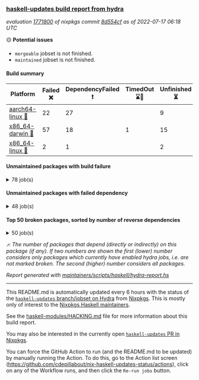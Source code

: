 ### [haskell-updates build report from hydra](https://hydra.nixos.org/jobset/nixpkgs/haskell-updates)
*evaluation [1771800](https://hydra.nixos.org/eval/1771800) of nixpkgs commit [8d554cf](https://github.com/NixOS/nixpkgs/commits/8d554cfdfaff3be93f2ae088234b2c58799e5680) as of 2022-07-17 06:18 UTC*

:yellow_circle: **Potential issues**
  * `mergeable` jobset is not finished.
  * `maintained` jobset is not finished.

#### Build summary

 | Platform | Failed :x: | DependencyFailed :heavy_exclamation_mark: | TimedOut :hourglass::no_entry_sign: | Unfinished :hourglass_flowing_sand: | Success :heavy_check_mark: | 
 | --- | --- | --- | --- | --- | --- | 
 | [aarch64-linux :iphone:](https://hydra.nixos.org/eval/1771800?filter=.aarch64-linux) | 22 | 27 |  | 9 | 6293 | 
 | [x86_64-darwin :apple:](https://hydra.nixos.org/eval/1771800?filter=.x86_64-darwin) | 57 | 18 | 1 | 15 | 6203 | 
 | [x86_64-linux :penguin:](https://hydra.nixos.org/eval/1771800?filter=.x86_64-linux) | 2 | 1 |  | 2 | 6379 | 
#### Unmaintained packages with build failure
<details><summary>78 job(s) </summary>

- [ ] [[:iphone::heavy_check_mark:]](https://hydra.nixos.org/build/183435154) [[:apple::x:]](https://hydra.nixos.org/build/183428923) [[:penguin::heavy_check_mark:]](https://hydra.nixos.org/build/183442856) [haskellPackages.di-core](https://hydra.nixos.org/eval/1771800?filter=haskellPackages.di-core)  :arrow_heading_up: 8 | 11
- [ ] [[:iphone::x:]](https://hydra.nixos.org/build/183638551) [[:apple::heavy_check_mark:]](https://hydra.nixos.org/build/183637989) [[:penguin::heavy_check_mark:]](https://hydra.nixos.org/build/183637783) [haskellPackages.Spock-core](https://hydra.nixos.org/eval/1771800?filter=haskellPackages.Spock-core)  :arrow_heading_up: 6 | 11
- [ ] [[:iphone::x:]](https://hydra.nixos.org/build/183430939) [[:apple::heavy_check_mark:]](https://hydra.nixos.org/build/183440533) [[:penguin::heavy_check_mark:]](https://hydra.nixos.org/build/183427334) [haskellPackages.OrderedBits](https://hydra.nixos.org/eval/1771800?filter=haskellPackages.OrderedBits)  :arrow_heading_up: 5 | 36
- [ ] [[:iphone::heavy_check_mark:]](https://hydra.nixos.org/build/183432146) [[:apple::x:]](https://hydra.nixos.org/build/183433718) [[:penguin::heavy_check_mark:]](https://hydra.nixos.org/build/183434182) [haskellPackages.zip](https://hydra.nixos.org/eval/1771800?filter=haskellPackages.zip)  :arrow_heading_up: 5 | 11
- [ ] [[:iphone::x:]](https://hydra.nixos.org/build/183426390) [[:apple::heavy_check_mark:]](https://hydra.nixos.org/build/183432899) [[:penguin::heavy_check_mark:]](https://hydra.nixos.org/build/183428674) [haskellPackages.hw-json-simd](https://hydra.nixos.org/eval/1771800?filter=haskellPackages.hw-json-simd)  :arrow_heading_up: 2 | 8
- [ ] [[:iphone::x:]](https://hydra.nixos.org/build/183436994) [[:apple::heavy_check_mark:]](https://hydra.nixos.org/build/183431914) [[:penguin::heavy_check_mark:]](https://hydra.nixos.org/build/183434202) [haskellPackages.hw-simd](https://hydra.nixos.org/eval/1771800?filter=haskellPackages.hw-simd)  :arrow_heading_up: 2 | 8
- [ ] [[:iphone::x:]](https://hydra.nixos.org/build/183638845) [[:apple::heavy_check_mark:]](https://hydra.nixos.org/build/183638232) [[:penguin::heavy_check_mark:]](https://hydra.nixos.org/build/183637874) [haskellPackages.quic](https://hydra.nixos.org/eval/1771800?filter=haskellPackages.quic)  :arrow_heading_up: 2 | 2
- [ ] [[:iphone::x:]](https://hydra.nixos.org/build/183431171) [[:apple::heavy_check_mark:]](https://hydra.nixos.org/build/183444152) [[:penguin::heavy_check_mark:]](https://hydra.nixos.org/build/183430011) [haskellPackages.freetype2](https://hydra.nixos.org/eval/1771800?filter=haskellPackages.freetype2)  :arrow_heading_up: 1 | 8
- [ ] [[:iphone::x:]](https://hydra.nixos.org/build/183432609) [[:apple::heavy_check_mark:]](https://hydra.nixos.org/build/183442315) [[:penguin::heavy_check_mark:]](https://hydra.nixos.org/build/183443940) [haskellPackages.long-double](https://hydra.nixos.org/eval/1771800?filter=haskellPackages.long-double)  :arrow_heading_up: 1 | 2
- [ ] [[:iphone::x:]](https://hydra.nixos.org/build/183430401) [[:apple::x:]](https://hydra.nixos.org/build/183428565) [[:penguin::heavy_check_mark:]](https://hydra.nixos.org/build/183436560) [haskellPackages.easytensor](https://hydra.nixos.org/eval/1771800?filter=haskellPackages.easytensor)  :arrow_heading_up: 1 | 1
- [ ] [[:iphone::heavy_exclamation_mark:]](https://hydra.nixos.org/build/183637699) [[:apple::x:]](https://hydra.nixos.org/build/183637151) [[:penguin::heavy_check_mark:]](https://hydra.nixos.org/build/183639181) [haskellPackages.http3](https://hydra.nixos.org/eval/1771800?filter=haskellPackages.http3)  :arrow_heading_up: 1 | 1
- [ ] [[:iphone::x:]](https://hydra.nixos.org/build/183443739) [[:apple::heavy_check_mark:]](https://hydra.nixos.org/build/183427656) [[:penguin::heavy_check_mark:]](https://hydra.nixos.org/build/183428320) [haskellPackages.nlopt-haskell](https://hydra.nixos.org/eval/1771800?filter=haskellPackages.nlopt-haskell)  :arrow_heading_up: 1 | 1
- [ ] [[:iphone::x:]](https://hydra.nixos.org/build/183437652) [[:apple::heavy_check_mark:]](https://hydra.nixos.org/build/183432394) [[:penguin::heavy_check_mark:]](https://hydra.nixos.org/build/183434305) [haskellPackages.swisstable](https://hydra.nixos.org/eval/1771800?filter=haskellPackages.swisstable)  :arrow_heading_up: 1 | 1
- [ ] [[:iphone::x:]](https://hydra.nixos.org/build/183427156) [[:apple::heavy_check_mark:]](https://hydra.nixos.org/build/183435949) [[:penguin::heavy_check_mark:]](https://hydra.nixos.org/build/183434135) [haskellPackages.unicode-properties](https://hydra.nixos.org/eval/1771800?filter=haskellPackages.unicode-properties)  :arrow_heading_up: 1 | 1
- [ ] [[:iphone::x:]](https://hydra.nixos.org/build/183637124) [[:apple::heavy_check_mark:]](https://hydra.nixos.org/build/183637168) [[:penguin::heavy_check_mark:]](https://hydra.nixos.org/build/183638949) [haskellPackages.flatparse](https://hydra.nixos.org/eval/1771800?filter=haskellPackages.flatparse)  :arrow_heading_up: 0 | 6
- [ ] [[:iphone::heavy_check_mark:]](https://hydra.nixos.org/build/183427069) [[:apple::x:]](https://hydra.nixos.org/build/183437556) [[:penguin::heavy_check_mark:]](https://hydra.nixos.org/build/183437284) [haskellPackages.PyF](https://hydra.nixos.org/eval/1771800?filter=haskellPackages.PyF)  :arrow_heading_up: 0 | 4
- [ ] [[:iphone::heavy_check_mark:]](https://hydra.nixos.org/build/183435648) [[:apple::x:]](https://hydra.nixos.org/build/183443724) [[:penguin::heavy_check_mark:]](https://hydra.nixos.org/build/183438492) [haskellPackages.hmidi](https://hydra.nixos.org/eval/1771800?filter=haskellPackages.hmidi)  :arrow_heading_up: 0 | 4
- [ ] [[:iphone::heavy_check_mark:]](https://hydra.nixos.org/build/183429542) [[:apple::x:]](https://hydra.nixos.org/build/183444237) [[:penguin::heavy_check_mark:]](https://hydra.nixos.org/build/183440853) [haskellPackages.caster](https://hydra.nixos.org/eval/1771800?filter=haskellPackages.caster)  :arrow_heading_up: 0 | 2
- [ ] [[:iphone::heavy_check_mark:]](https://hydra.nixos.org/build/183431996) [[:apple::x:]](https://hydra.nixos.org/build/183443434) [[:penguin::heavy_check_mark:]](https://hydra.nixos.org/build/183441922) [haskellPackages.posix-socket](https://hydra.nixos.org/eval/1771800?filter=haskellPackages.posix-socket)  :arrow_heading_up: 0 | 2
- [ ] [[:iphone::heavy_check_mark:]](https://hydra.nixos.org/build/183637513) [[:apple::x:]](https://hydra.nixos.org/build/183639172) [[:penguin::heavy_check_mark:]](https://hydra.nixos.org/build/183637201) [haskellPackages.gi-gdkx11](https://hydra.nixos.org/eval/1771800?filter=haskellPackages.gi-gdkx11)  :arrow_heading_up: 0 | 1
- [ ] [[:iphone::heavy_check_mark:]](https://hydra.nixos.org/build/183443071) [[:apple::x:]](https://hydra.nixos.org/build/183441294) [[:penguin::heavy_check_mark:]](https://hydra.nixos.org/build/183431422) [haskellPackages.hamid](https://hydra.nixos.org/eval/1771800?filter=haskellPackages.hamid)  :arrow_heading_up: 0 | 1
- [ ] [[:iphone::heavy_check_mark:]](https://hydra.nixos.org/build/183426887) [[:apple::x:]](https://hydra.nixos.org/build/183433459) [[:penguin::heavy_check_mark:]](https://hydra.nixos.org/build/183434517) [haskellPackages.hmatrix-morpheus](https://hydra.nixos.org/eval/1771800?filter=haskellPackages.hmatrix-morpheus)  :arrow_heading_up: 0 | 1
- [ ] [[:iphone::heavy_check_mark:]](https://hydra.nixos.org/build/183444263) [[:apple::x:]](https://hydra.nixos.org/build/183437404) [[:penguin::heavy_check_mark:]](https://hydra.nixos.org/build/183432547) [haskellPackages.huckleberry](https://hydra.nixos.org/eval/1771800?filter=haskellPackages.huckleberry)  :arrow_heading_up: 0 | 1
- [ ] [[:iphone::heavy_check_mark:]](https://hydra.nixos.org/build/183431027) [[:apple::x:]](https://hydra.nixos.org/build/183440833) [[:penguin::heavy_check_mark:]](https://hydra.nixos.org/build/183425458) [haskellPackages.openal-ffi](https://hydra.nixos.org/eval/1771800?filter=haskellPackages.openal-ffi)  :arrow_heading_up: 0 | 1
- [ ] [[:iphone::x:]](https://hydra.nixos.org/build/183431733) [[:apple::heavy_check_mark:]](https://hydra.nixos.org/build/183439656) [[:penguin::heavy_check_mark:]](https://hydra.nixos.org/build/183430268) [haskellPackages.picosat](https://hydra.nixos.org/eval/1771800?filter=haskellPackages.picosat)  :arrow_heading_up: 0 | 1
- [ ] [[:iphone::heavy_check_mark:]](https://hydra.nixos.org/build/183430968) [[:apple::x:]](https://hydra.nixos.org/build/183435729) [[:penguin::heavy_check_mark:]](https://hydra.nixos.org/build/183443344) [haskellPackages.select](https://hydra.nixos.org/eval/1771800?filter=haskellPackages.select)  :arrow_heading_up: 0 | 1
- [ ] [[:iphone::heavy_check_mark:]](https://hydra.nixos.org/build/183439862) [[:apple::x:]](https://hydra.nixos.org/build/183442709) [[:penguin::heavy_check_mark:]](https://hydra.nixos.org/build/183426667) [haskellPackages.sysinfo](https://hydra.nixos.org/eval/1771800?filter=haskellPackages.sysinfo)  :arrow_heading_up: 0 | 1
- [ ] [[:iphone::heavy_check_mark:]](https://hydra.nixos.org/build/183433704) [[:apple::x:]](https://hydra.nixos.org/build/183441448) [[:penguin::heavy_check_mark:]](https://hydra.nixos.org/build/183429475) [haskellPackages.FractalArt](https://hydra.nixos.org/eval/1771800?filter=haskellPackages.FractalArt) 
- [ ] [[:iphone::x:]](https://hydra.nixos.org/build/183435875) [[:apple::heavy_check_mark:]](https://hydra.nixos.org/build/183428302) [[:penguin::heavy_check_mark:]](https://hydra.nixos.org/build/183435336) [haskellPackages.HsASA](https://hydra.nixos.org/eval/1771800?filter=haskellPackages.HsASA) 
- [ ] [[:iphone::heavy_check_mark:]](https://hydra.nixos.org/build/183434163) [[:apple::x:]](https://hydra.nixos.org/build/183442245) [[:penguin::heavy_check_mark:]](https://hydra.nixos.org/build/183441359) [haskellPackages.chiphunk](https://hydra.nixos.org/eval/1771800?filter=haskellPackages.chiphunk) 
- [ ] [[:iphone::x:]](https://hydra.nixos.org/build/183439827) [[:apple::heavy_check_mark:]](https://hydra.nixos.org/build/183435130) [[:penguin::heavy_check_mark:]](https://hydra.nixos.org/build/183437402) [haskellPackages.comfort-fftw](https://hydra.nixos.org/eval/1771800?filter=haskellPackages.comfort-fftw) 
- [ ] [[:iphone::hourglass_flowing_sand:]](https://hydra.nixos.org/build/184054830) [[:apple::hourglass_flowing_sand:]](https://hydra.nixos.org/build/184054877) [[:penguin::x:]](https://hydra.nixos.org/build/184054831) [haskellPackages.corenlp-parser](https://hydra.nixos.org/eval/1771800?filter=haskellPackages.corenlp-parser) 
- [ ] [[:iphone::heavy_check_mark:]](https://hydra.nixos.org/build/183424920) [[:apple::x:]](https://hydra.nixos.org/build/183429017) [[:penguin::heavy_check_mark:]](https://hydra.nixos.org/build/183435877) [haskellPackages.diskhash](https://hydra.nixos.org/eval/1771800?filter=haskellPackages.diskhash) 
- [ ] [[:iphone::heavy_check_mark:]](https://hydra.nixos.org/build/183435910) [[:apple::x:]](https://hydra.nixos.org/build/183444216) [[:penguin::heavy_check_mark:]](https://hydra.nixos.org/build/183442019) [haskellPackages.dominion](https://hydra.nixos.org/eval/1771800?filter=haskellPackages.dominion) 
- [ ] [[:iphone::heavy_check_mark:]](https://hydra.nixos.org/build/183442127) [[:apple::x:]](https://hydra.nixos.org/build/183442190) [[:penguin::heavy_check_mark:]](https://hydra.nixos.org/build/183432873) [haskellPackages.epub-tools](https://hydra.nixos.org/eval/1771800?filter=haskellPackages.epub-tools) 
- [ ] [[:iphone::heavy_check_mark:]](https://hydra.nixos.org/build/183430928) [[:apple::x:]](https://hydra.nixos.org/build/183432016) [[:penguin::heavy_check_mark:]](https://hydra.nixos.org/build/183429857) [haskellPackages.fudgets](https://hydra.nixos.org/eval/1771800?filter=haskellPackages.fudgets) 
- [ ] [[:iphone::heavy_check_mark:]](https://hydra.nixos.org/build/183435687) [[:apple::x:]](https://hydra.nixos.org/build/183439397) [[:penguin::heavy_check_mark:]](https://hydra.nixos.org/build/183425912) [haskellPackages.gerrit](https://hydra.nixos.org/eval/1771800?filter=haskellPackages.gerrit) 
- [ ] [[:iphone::heavy_check_mark:]](https://hydra.nixos.org/build/183429536) [[:apple::x:]](https://hydra.nixos.org/build/183437715) [[:penguin::heavy_check_mark:]](https://hydra.nixos.org/build/183434054) [haskellPackages.ghc-gc-hook](https://hydra.nixos.org/eval/1771800?filter=haskellPackages.ghc-gc-hook) 
- [ ] [[:apple::x:]](https://hydra.nixos.org/build/183637344) [haskellPackages.gi-gtkosxapplication](https://hydra.nixos.org/eval/1771800?filter=haskellPackages.gi-gtkosxapplication) 
- [ ] [[:iphone::x:]](https://hydra.nixos.org/build/183867326) [[:penguin::heavy_check_mark:]](https://hydra.nixos.org/build/183867317) [haskellPackages.gnome-keyring](https://hydra.nixos.org/eval/1771800?filter=haskellPackages.gnome-keyring) 
- [ ] [[:apple::x:]](https://hydra.nixos.org/build/183433851) [haskellPackages.gtk-mac-integration](https://hydra.nixos.org/eval/1771800?filter=haskellPackages.gtk-mac-integration) 
- [ ] [[:iphone::heavy_check_mark:]](https://hydra.nixos.org/build/183430263) [[:apple::x:]](https://hydra.nixos.org/build/183430098) [[:penguin::heavy_check_mark:]](https://hydra.nixos.org/build/183437623) [haskellPackages.gtk-traymanager](https://hydra.nixos.org/eval/1771800?filter=haskellPackages.gtk-traymanager) 
- [ ] [[:apple::x:]](https://hydra.nixos.org/build/183428436) [haskellPackages.gtk3-mac-integration](https://hydra.nixos.org/eval/1771800?filter=haskellPackages.gtk3-mac-integration) 
- [ ] [[:iphone::heavy_check_mark:]](https://hydra.nixos.org/build/183425617) [[:apple::x:]](https://hydra.nixos.org/build/183430467) [[:penguin::heavy_check_mark:]](https://hydra.nixos.org/build/183433323) [haskellPackages.hid](https://hydra.nixos.org/eval/1771800?filter=haskellPackages.hid) 
- [ ] [[:iphone::heavy_check_mark:]](https://hydra.nixos.org/build/183442523) [[:apple::x:]](https://hydra.nixos.org/build/183439701) [[:penguin::heavy_check_mark:]](https://hydra.nixos.org/build/183439915) [haskellPackages.higher-leveldb](https://hydra.nixos.org/eval/1771800?filter=haskellPackages.higher-leveldb) 
- [ ] [[:iphone::heavy_check_mark:]](https://hydra.nixos.org/build/183425054) [[:apple::x:]](https://hydra.nixos.org/build/183435199) [[:penguin::heavy_check_mark:]](https://hydra.nixos.org/build/183432835) [haskellPackages.highlight](https://hydra.nixos.org/eval/1771800?filter=haskellPackages.highlight) 
- [ ] [[:iphone::heavy_check_mark:]](https://hydra.nixos.org/build/183443033) [[:apple::x:]](https://hydra.nixos.org/build/183425691) [[:penguin::heavy_check_mark:]](https://hydra.nixos.org/build/183442814) [haskellPackages.hinotify-conduit](https://hydra.nixos.org/eval/1771800?filter=haskellPackages.hinotify-conduit) 
- [ ] [[:iphone::x:]](https://hydra.nixos.org/build/183638237) [[:apple::heavy_check_mark:]](https://hydra.nixos.org/build/183638153) [[:penguin::heavy_check_mark:]](https://hydra.nixos.org/build/183637284) [haskellPackages.hssh](https://hydra.nixos.org/eval/1771800?filter=haskellPackages.hssh) 
- [ ] [[:iphone::heavy_check_mark:]](https://hydra.nixos.org/build/183443224) [[:apple::x:]](https://hydra.nixos.org/build/183439826) [[:penguin::heavy_check_mark:]](https://hydra.nixos.org/build/183439934) [haskellPackages.hsshellscript](https://hydra.nixos.org/eval/1771800?filter=haskellPackages.hsshellscript) 
- [ ] [[:iphone::heavy_check_mark:]](https://hydra.nixos.org/build/183425715) [[:apple::x:]](https://hydra.nixos.org/build/183440439) [[:penguin::heavy_check_mark:]](https://hydra.nixos.org/build/183428700) [haskellPackages.hssourceinfo](https://hydra.nixos.org/eval/1771800?filter=haskellPackages.hssourceinfo) 
- [ ] [[:iphone::heavy_check_mark:]](https://hydra.nixos.org/build/183427350) [[:apple::x:]](https://hydra.nixos.org/build/183431118) [[:penguin::heavy_check_mark:]](https://hydra.nixos.org/build/183440138) [haskellPackages.interprocess](https://hydra.nixos.org/eval/1771800?filter=haskellPackages.interprocess) 
- [ ] [[:iphone::heavy_check_mark:]](https://hydra.nixos.org/build/183427969) [[:apple::x:]](https://hydra.nixos.org/build/183427781) [[:penguin::heavy_check_mark:]](https://hydra.nixos.org/build/183433559) [haskellPackages.ipcvar](https://hydra.nixos.org/eval/1771800?filter=haskellPackages.ipcvar) 
- [ ] [[:iphone::x:]](https://hydra.nixos.org/build/183425781) [[:apple::heavy_check_mark:]](https://hydra.nixos.org/build/183436652) [[:penguin::heavy_check_mark:]](https://hydra.nixos.org/build/183437950) [haskellPackages.jammittools](https://hydra.nixos.org/eval/1771800?filter=haskellPackages.jammittools) 
- [ ] [[:apple::x:]](https://hydra.nixos.org/build/183433019) [haskellPackages.kqueue](https://hydra.nixos.org/eval/1771800?filter=haskellPackages.kqueue) 
- [ ] [[:iphone::heavy_check_mark:]](https://hydra.nixos.org/build/183639210) [[:apple::x:]](https://hydra.nixos.org/build/183637800) [[:penguin::x:]](https://hydra.nixos.org/build/183638578) [haskellPackages.libsecp256k1](https://hydra.nixos.org/eval/1771800?filter=haskellPackages.libsecp256k1) 
- [ ] [[:iphone::heavy_check_mark:]](https://hydra.nixos.org/build/183435640) [[:apple::x:]](https://hydra.nixos.org/build/183425152) [[:penguin::heavy_check_mark:]](https://hydra.nixos.org/build/183441683) [haskellPackages.linux-framebuffer](https://hydra.nixos.org/eval/1771800?filter=haskellPackages.linux-framebuffer) 
- [ ] [[:iphone::heavy_check_mark:]](https://hydra.nixos.org/build/183637140) [[:apple::x:]](https://hydra.nixos.org/build/183638385) [[:penguin::heavy_check_mark:]](https://hydra.nixos.org/build/183637882) [haskellPackages.mediawiki2latex](https://hydra.nixos.org/eval/1771800?filter=haskellPackages.mediawiki2latex) 
- [ ] [[:iphone::heavy_check_mark:]](https://hydra.nixos.org/build/183441853) [[:apple::x:]](https://hydra.nixos.org/build/183443591) [[:penguin::heavy_check_mark:]](https://hydra.nixos.org/build/183441495) [haskellPackages.memfd](https://hydra.nixos.org/eval/1771800?filter=haskellPackages.memfd) 
- [ ] [[:iphone::heavy_check_mark:]](https://hydra.nixos.org/build/183443122) [[:apple::x:]](https://hydra.nixos.org/build/183441753) [[:penguin::heavy_check_mark:]](https://hydra.nixos.org/build/183430502) [haskellPackages.mercury-api](https://hydra.nixos.org/eval/1771800?filter=haskellPackages.mercury-api) 
- [ ] [[:iphone::heavy_check_mark:]](https://hydra.nixos.org/build/183426696) [[:apple::x:]](https://hydra.nixos.org/build/183440144) [[:penguin::heavy_check_mark:]](https://hydra.nixos.org/build/183443961) [haskellPackages.nano-cryptr](https://hydra.nixos.org/eval/1771800?filter=haskellPackages.nano-cryptr) 
- [ ] [[:iphone::heavy_check_mark:]](https://hydra.nixos.org/build/183637666) [[:apple::x:]](https://hydra.nixos.org/build/183637502) [[:penguin::heavy_check_mark:]](https://hydra.nixos.org/build/183637899) [haskellPackages.persistent-pagination](https://hydra.nixos.org/eval/1771800?filter=haskellPackages.persistent-pagination) 
- [ ] [[:iphone::heavy_check_mark:]](https://hydra.nixos.org/build/183430581) [[:apple::x:]](https://hydra.nixos.org/build/183434416) [[:penguin::heavy_check_mark:]](https://hydra.nixos.org/build/183435693) [haskellPackages.phatsort](https://hydra.nixos.org/eval/1771800?filter=haskellPackages.phatsort) 
- [ ] [[:iphone::heavy_check_mark:]](https://hydra.nixos.org/build/183444251) [[:apple::x:]](https://hydra.nixos.org/build/183436263) [[:penguin::heavy_check_mark:]](https://hydra.nixos.org/build/183432256) [haskellPackages.ping-wrapper](https://hydra.nixos.org/eval/1771800?filter=haskellPackages.ping-wrapper) 
- [ ] [[:iphone::heavy_check_mark:]](https://hydra.nixos.org/build/183439722) [[:apple::x:]](https://hydra.nixos.org/build/183428466) [[:penguin::heavy_check_mark:]](https://hydra.nixos.org/build/183430468) [haskellPackages.posix-timer](https://hydra.nixos.org/eval/1771800?filter=haskellPackages.posix-timer) 
- [ ] [[:iphone::heavy_check_mark:]](https://hydra.nixos.org/build/183441070) [[:apple::x:]](https://hydra.nixos.org/build/183429140) [[:penguin::heavy_check_mark:]](https://hydra.nixos.org/build/183441902) [haskellPackages.pthread](https://hydra.nixos.org/eval/1771800?filter=haskellPackages.pthread) 
- [ ] [[:iphone::heavy_check_mark:]](https://hydra.nixos.org/build/183638229) [[:apple::x:]](https://hydra.nixos.org/build/183638027) [[:penguin::heavy_check_mark:]](https://hydra.nixos.org/build/183636990) [haskellPackages.reserve](https://hydra.nixos.org/eval/1771800?filter=haskellPackages.reserve) 
- [ ] [[:iphone::x:]](https://hydra.nixos.org/build/183436557) [[:apple::heavy_check_mark:]](https://hydra.nixos.org/build/183432117) [[:penguin::heavy_check_mark:]](https://hydra.nixos.org/build/183434115) [haskellPackages.risc386](https://hydra.nixos.org/eval/1771800?filter=haskellPackages.risc386) 
- [ ] [[:iphone::heavy_check_mark:]](https://hydra.nixos.org/build/183435639) [[:apple::x:]](https://hydra.nixos.org/build/183431272) [[:penguin::heavy_check_mark:]](https://hydra.nixos.org/build/183426657) [haskellPackages.sfml-audio](https://hydra.nixos.org/eval/1771800?filter=haskellPackages.sfml-audio) 
- [ ] [[:iphone::heavy_check_mark:]](https://hydra.nixos.org/build/183427711) [[:apple::x:]](https://hydra.nixos.org/build/183431285) [[:penguin::heavy_check_mark:]](https://hydra.nixos.org/build/183425093) [haskellPackages.shared-memory](https://hydra.nixos.org/eval/1771800?filter=haskellPackages.shared-memory) 
- [ ] [[:iphone::heavy_check_mark:]](https://hydra.nixos.org/build/183434215) [[:apple::x:]](https://hydra.nixos.org/build/183428008) [[:penguin::heavy_check_mark:]](https://hydra.nixos.org/build/183430492) [haskellPackages.skews](https://hydra.nixos.org/eval/1771800?filter=haskellPackages.skews) 
- [ ] [[:iphone::x:]](https://hydra.nixos.org/build/183433620) [[:apple::x:]](https://hydra.nixos.org/build/183427431) [[:penguin::heavy_check_mark:]](https://hydra.nixos.org/build/183441500) [haskellPackages.slugify](https://hydra.nixos.org/eval/1771800?filter=haskellPackages.slugify) 
- [ ] [[:iphone::heavy_check_mark:]](https://hydra.nixos.org/build/183425899) [[:apple::x:]](https://hydra.nixos.org/build/183430633) [[:penguin::heavy_check_mark:]](https://hydra.nixos.org/build/183425737) [haskellPackages.tailfile-hinotify](https://hydra.nixos.org/eval/1771800?filter=haskellPackages.tailfile-hinotify) 
- [ ] [[:iphone::x:]](https://hydra.nixos.org/build/183438086) [[:apple::heavy_check_mark:]](https://hydra.nixos.org/build/183434607) [[:penguin::heavy_check_mark:]](https://hydra.nixos.org/build/183427351) [haskellPackages.wiringPi](https://hydra.nixos.org/eval/1771800?filter=haskellPackages.wiringPi) 
- [ ] [[:iphone::x:]](https://hydra.nixos.org/build/183426285) [[:apple::heavy_check_mark:]](https://hydra.nixos.org/build/183443977) [[:penguin::heavy_check_mark:]](https://hydra.nixos.org/build/183437427) [haskellPackages.x86-64bit](https://hydra.nixos.org/eval/1771800?filter=haskellPackages.x86-64bit) 
- [ ] [[:iphone::heavy_check_mark:]](https://hydra.nixos.org/build/183438062) [[:apple::x:]](https://hydra.nixos.org/build/183440392) [[:penguin::heavy_check_mark:]](https://hydra.nixos.org/build/183425963) [haskellPackages.xmonad-utils](https://hydra.nixos.org/eval/1771800?filter=haskellPackages.xmonad-utils) 
- [ ] [[:iphone::heavy_check_mark:]](https://hydra.nixos.org/build/183424930) [[:apple::x:]](https://hydra.nixos.org/build/183444239) [[:penguin::heavy_check_mark:]](https://hydra.nixos.org/build/183428788) [haskellPackages.yoga](https://hydra.nixos.org/eval/1771800?filter=haskellPackages.yoga) 
- [ ] [[:iphone::heavy_check_mark:]](https://hydra.nixos.org/build/183438543) [[:apple::x:]](https://hydra.nixos.org/build/183432947) [[:penguin::heavy_check_mark:]](https://hydra.nixos.org/build/183425375) [haskellPackages.zot](https://hydra.nixos.org/eval/1771800?filter=haskellPackages.zot) 
- [ ] [[:iphone::heavy_check_mark:]](https://hydra.nixos.org/build/183432773) [[:apple::x:]](https://hydra.nixos.org/build/183430159) [[:penguin::heavy_check_mark:]](https://hydra.nixos.org/build/183431489) [haskellPackages.zxcvbn-c](https://hydra.nixos.org/eval/1771800?filter=haskellPackages.zxcvbn-c) 
</details>

#### Unmaintained packages with failed dependency
<details><summary>48 job(s) </summary>

- [ ] [[:iphone::heavy_check_mark:]](https://hydra.nixos.org/build/183429466) [[:apple::heavy_exclamation_mark:]](https://hydra.nixos.org/build/183435708) [[:penguin::heavy_check_mark:]](https://hydra.nixos.org/build/183442515) [haskellPackages.di-handle](https://hydra.nixos.org/eval/1771800?filter=haskellPackages.di-handle)  :arrow_heading_up: 6 | 9
- [ ] [[:iphone::heavy_check_mark:]](https://hydra.nixos.org/build/183431625) [[:apple::heavy_exclamation_mark:]](https://hydra.nixos.org/build/183440529) [[:penguin::heavy_check_mark:]](https://hydra.nixos.org/build/183430905) [haskellPackages.di-monad](https://hydra.nixos.org/eval/1771800?filter=haskellPackages.di-monad)  :arrow_heading_up: 6 | 9
- [ ] [[:iphone::heavy_check_mark:]](https://hydra.nixos.org/build/183430748) [[:apple::heavy_exclamation_mark:]](https://hydra.nixos.org/build/183440923) [[:penguin::heavy_check_mark:]](https://hydra.nixos.org/build/183435136) [haskellPackages.di-df1](https://hydra.nixos.org/eval/1771800?filter=haskellPackages.di-df1)  :arrow_heading_up: 5 | 8
- [ ] [[:iphone::heavy_exclamation_mark:]](https://hydra.nixos.org/build/183428791) [[:apple::heavy_check_mark:]](https://hydra.nixos.org/build/183425327) [[:penguin::heavy_check_mark:]](https://hydra.nixos.org/build/183432416) [haskellPackages.PrimitiveArray](https://hydra.nixos.org/eval/1771800?filter=haskellPackages.PrimitiveArray)  :arrow_heading_up: 4 | 35
- [ ] [[:iphone::heavy_check_mark:]](https://hydra.nixos.org/build/183436482) [[:apple::heavy_exclamation_mark:]](https://hydra.nixos.org/build/183434685) [[:penguin::heavy_check_mark:]](https://hydra.nixos.org/build/183428659) [haskellPackages.xlsx](https://hydra.nixos.org/eval/1771800?filter=haskellPackages.xlsx)  :arrow_heading_up: 4 | 6
- [ ] [[:iphone::heavy_exclamation_mark:]](https://hydra.nixos.org/build/183430237) [[:apple::heavy_check_mark:]](https://hydra.nixos.org/build/183434546) [[:penguin::heavy_check_mark:]](https://hydra.nixos.org/build/183440928) [haskellPackages.BiobaseTypes](https://hydra.nixos.org/eval/1771800?filter=haskellPackages.BiobaseTypes)  :arrow_heading_up: 3 | 21
- [ ] [[:iphone::heavy_exclamation_mark:]](https://hydra.nixos.org/build/183637314) [[:apple::heavy_check_mark:]](https://hydra.nixos.org/build/183637341) [[:penguin::heavy_check_mark:]](https://hydra.nixos.org/build/183637304) [haskellPackages.Spock](https://hydra.nixos.org/eval/1771800?filter=haskellPackages.Spock)  :arrow_heading_up: 3 | 7
- [ ] [[:iphone::heavy_check_mark:]](https://hydra.nixos.org/build/183639183) [[:apple::heavy_exclamation_mark:]](https://hydra.nixos.org/build/183638829) [[:penguin::heavy_check_mark:]](https://hydra.nixos.org/build/183638228) [haskellPackages.cointracking-imports](https://hydra.nixos.org/eval/1771800?filter=haskellPackages.cointracking-imports)  :arrow_heading_up: 2 | 2
- [ ] [[:iphone::heavy_exclamation_mark:]](https://hydra.nixos.org/build/183443064) [[:apple::heavy_check_mark:]](https://hydra.nixos.org/build/183429742) [[:penguin::heavy_check_mark:]](https://hydra.nixos.org/build/183442907) [haskellPackages.BiobaseENA](https://hydra.nixos.org/eval/1771800?filter=haskellPackages.BiobaseENA)  :arrow_heading_up: 1 | 18
- [ ] [[:iphone::heavy_check_mark:]](https://hydra.nixos.org/build/183425460) [[:apple::heavy_exclamation_mark:]](https://hydra.nixos.org/build/183434602) [[:penguin::heavy_check_mark:]](https://hydra.nixos.org/build/183425972) [haskellPackages.di-polysemy](https://hydra.nixos.org/eval/1771800?filter=haskellPackages.di-polysemy)  :arrow_heading_up: 1 | 4
- [ ] [hoogle](https://hydra.nixos.org/eval/1771800?filter=hoogle)  :arrow_heading_up: 1 | 3
  - [[:iphone::heavy_check_mark:]](https://hydra.nixos.org/build/183638786) [[:apple::heavy_check_mark:]](https://hydra.nixos.org/build/183638906) [[:penguin::heavy_check_mark:]](https://hydra.nixos.org/build/183638060) [haskell.packages.ghc8107](https://hydra.nixos.org/eval/1771800?filter=haskell.packages.ghc8107.hoogle)
  - [[:iphone::heavy_check_mark:]](https://hydra.nixos.org/build/183637238) [[:apple::heavy_check_mark:]](https://hydra.nixos.org/build/183638504) [[:penguin::heavy_check_mark:]](https://hydra.nixos.org/build/183639154) [haskell.packages.ghc884](https://hydra.nixos.org/eval/1771800?filter=haskell.packages.ghc884.hoogle)
  - [[:iphone::heavy_check_mark:]](https://hydra.nixos.org/build/183637554) [[:apple::heavy_check_mark:]](https://hydra.nixos.org/build/183638092) [[:penguin::heavy_check_mark:]](https://hydra.nixos.org/build/183638936) [haskell.packages.ghc902](https://hydra.nixos.org/eval/1771800?filter=haskell.packages.ghc902.hoogle)
  - [[:iphone::heavy_exclamation_mark:]](https://hydra.nixos.org/build/183831632) [[:apple::heavy_check_mark:]](https://hydra.nixos.org/build/183831647) [[:penguin::heavy_check_mark:]](https://hydra.nixos.org/build/183831654) [haskell.packages.ghc923](https://hydra.nixos.org/eval/1771800?filter=haskell.packages.ghc923.hoogle)
  - [[:iphone::heavy_check_mark:]](https://hydra.nixos.org/build/183637739) [[:apple::heavy_check_mark:]](https://hydra.nixos.org/build/183638534) [[:penguin::heavy_check_mark:]](https://hydra.nixos.org/build/183638240) [haskellPackages](https://hydra.nixos.org/eval/1771800?filter=haskellPackages.hoogle)
- [ ] [[:iphone::heavy_exclamation_mark:]](https://hydra.nixos.org/build/183637022) [[:apple::heavy_check_mark:]](https://hydra.nixos.org/build/183638921) [[:penguin::heavy_check_mark:]](https://hydra.nixos.org/build/183636950) [haskellPackages.Spock-digestive](https://hydra.nixos.org/eval/1771800?filter=haskellPackages.Spock-digestive)  :arrow_heading_up: 1 | 1
- [ ] [[:iphone::heavy_exclamation_mark:]](https://hydra.nixos.org/build/183637518) [[:apple::heavy_check_mark:]](https://hydra.nixos.org/build/183639211) [[:penguin::heavy_check_mark:]](https://hydra.nixos.org/build/183637782) [haskellPackages.Spock-lucid](https://hydra.nixos.org/eval/1771800?filter=haskellPackages.Spock-lucid)  :arrow_heading_up: 1 | 1
- [ ] [[:iphone::heavy_check_mark:]](https://hydra.nixos.org/build/183430537) [[:apple::heavy_exclamation_mark:]](https://hydra.nixos.org/build/183441771) [[:penguin::heavy_check_mark:]](https://hydra.nixos.org/build/183434770) [haskellPackages.moto](https://hydra.nixos.org/eval/1771800?filter=haskellPackages.moto)  :arrow_heading_up: 1 | 1
- [ ] [[:iphone::heavy_check_mark:]](https://hydra.nixos.org/build/183637091) [[:apple::heavy_exclamation_mark:]](https://hydra.nixos.org/build/183637166) [[:penguin::heavy_check_mark:]](https://hydra.nixos.org/build/183638975) [haskellPackages.wss-client](https://hydra.nixos.org/eval/1771800?filter=haskellPackages.wss-client)  :arrow_heading_up: 1 | 1
- [ ] [[:iphone::heavy_exclamation_mark:]](https://hydra.nixos.org/build/183432002) [[:apple::heavy_check_mark:]](https://hydra.nixos.org/build/183441442) [[:penguin::heavy_check_mark:]](https://hydra.nixos.org/build/183427717) [haskellPackages.BiobaseXNA](https://hydra.nixos.org/eval/1771800?filter=haskellPackages.BiobaseXNA)  :arrow_heading_up: 0 | 17
- [ ] [[:iphone::heavy_exclamation_mark:]](https://hydra.nixos.org/build/183442188) [[:apple::heavy_check_mark:]](https://hydra.nixos.org/build/183433372) [[:penguin::heavy_check_mark:]](https://hydra.nixos.org/build/183427804) [haskellPackages.hw-json-standard-cursor](https://hydra.nixos.org/eval/1771800?filter=haskellPackages.hw-json-standard-cursor)  :arrow_heading_up: 0 | 6
- [ ] [[:iphone::heavy_exclamation_mark:]](https://hydra.nixos.org/build/183443276) [[:apple::heavy_check_mark:]](https://hydra.nixos.org/build/183431984) [[:penguin::heavy_check_mark:]](https://hydra.nixos.org/build/183434371) [haskellPackages.hw-json-simple-cursor](https://hydra.nixos.org/eval/1771800?filter=haskellPackages.hw-json-simple-cursor)  :arrow_heading_up: 0 | 4
- [ ] [[:iphone::heavy_exclamation_mark:]](https://hydra.nixos.org/build/183432613) [[:apple::heavy_check_mark:]](https://hydra.nixos.org/build/183430526) [[:penguin::heavy_check_mark:]](https://hydra.nixos.org/build/183433138) [haskellPackages.BiobaseFasta](https://hydra.nixos.org/eval/1771800?filter=haskellPackages.BiobaseFasta)  :arrow_heading_up: 0 | 3
- [ ] [[:iphone::heavy_exclamation_mark:]](https://hydra.nixos.org/build/183638379) [[:apple::heavy_check_mark:]](https://hydra.nixos.org/build/183638770) [[:penguin::heavy_check_mark:]](https://hydra.nixos.org/build/183638703) [haskellPackages.hw-dsv](https://hydra.nixos.org/eval/1771800?filter=haskellPackages.hw-dsv)  :arrow_heading_up: 0 | 3
- [ ] [[:iphone::heavy_check_mark:]](https://hydra.nixos.org/build/183433561) [[:apple::heavy_exclamation_mark:]](https://hydra.nixos.org/build/183439740) [[:penguin::heavy_check_mark:]](https://hydra.nixos.org/build/183431278) [haskellPackages.di](https://hydra.nixos.org/eval/1771800?filter=haskellPackages.di)  :arrow_heading_up: 0 | 2
- [ ] [[:iphone::heavy_check_mark:]](https://hydra.nixos.org/build/183441957) [[:apple::heavy_check_mark:]](https://hydra.nixos.org/build/183442044) [[:penguin::heavy_exclamation_mark:]](https://hydra.nixos.org/build/183435781) [haskellPackages.invertible-hxt](https://hydra.nixos.org/eval/1771800?filter=haskellPackages.invertible-hxt)  :arrow_heading_up: 0 | 1
- [ ] [[:iphone::heavy_exclamation_mark:]](https://hydra.nixos.org/build/183638488) [[:apple::heavy_check_mark:]](https://hydra.nixos.org/build/183638740) [[:penguin::heavy_check_mark:]](https://hydra.nixos.org/build/183637048) [haskellPackages.Spock-api-server](https://hydra.nixos.org/eval/1771800?filter=haskellPackages.Spock-api-server) 
- [ ] [[:iphone::heavy_exclamation_mark:]](https://hydra.nixos.org/build/183637655) [[:apple::heavy_check_mark:]](https://hydra.nixos.org/build/183636952) [[:penguin::heavy_check_mark:]](https://hydra.nixos.org/build/183637561) [haskellPackages.Spock-worker](https://hydra.nixos.org/eval/1771800?filter=haskellPackages.Spock-worker) 
- [ ] [[:iphone::heavy_exclamation_mark:]](https://hydra.nixos.org/build/183426753) [[:apple::heavy_check_mark:]](https://hydra.nixos.org/build/183429497) [[:penguin::heavy_check_mark:]](https://hydra.nixos.org/build/183439998) [haskellPackages.align-audio](https://hydra.nixos.org/eval/1771800?filter=haskellPackages.align-audio) 
- [ ] [[:iphone::heavy_check_mark:]](https://hydra.nixos.org/build/183637089) [[:apple::heavy_exclamation_mark:]](https://hydra.nixos.org/build/183637348) [[:penguin::heavy_check_mark:]](https://hydra.nixos.org/build/183637881) [haskellPackages.bnb-staking-csvs](https://hydra.nixos.org/eval/1771800?filter=haskellPackages.bnb-staking-csvs) 
- [ ] [[:iphone::heavy_exclamation_mark:]](https://hydra.nixos.org/build/183427288) [[:apple::heavy_exclamation_mark:]](https://hydra.nixos.org/build/183437887) [[:penguin::heavy_check_mark:]](https://hydra.nixos.org/build/183430436) [haskellPackages.easytensor-vulkan](https://hydra.nixos.org/eval/1771800?filter=haskellPackages.easytensor-vulkan) 
- [ ] [[:iphone::heavy_exclamation_mark:]](https://hydra.nixos.org/build/183429690) [[:apple::heavy_check_mark:]](https://hydra.nixos.org/build/183435584) [[:penguin::heavy_check_mark:]](https://hydra.nixos.org/build/183435707) [haskellPackages.harfbuzz-pure](https://hydra.nixos.org/eval/1771800?filter=haskellPackages.harfbuzz-pure) 
- [ ] [[:iphone::heavy_exclamation_mark:]](https://hydra.nixos.org/build/183433741) [[:apple::heavy_check_mark:]](https://hydra.nixos.org/build/183428163) [[:penguin::heavy_check_mark:]](https://hydra.nixos.org/build/183427001) [haskellPackages.hmatrix-nlopt](https://hydra.nixos.org/eval/1771800?filter=haskellPackages.hmatrix-nlopt) 
- [ ] [[:iphone::heavy_exclamation_mark:]](https://hydra.nixos.org/build/183431930) [[:apple::heavy_check_mark:]](https://hydra.nixos.org/build/183429242) [[:penguin::heavy_check_mark:]](https://hydra.nixos.org/build/183438555) [haskellPackages.hs-swisstable-hashtables-class](https://hydra.nixos.org/eval/1771800?filter=haskellPackages.hs-swisstable-hashtables-class) 
- [ ] [[:iphone::heavy_exclamation_mark:]](https://hydra.nixos.org/build/183442961) [[:apple::heavy_check_mark:]](https://hydra.nixos.org/build/183429663) [[:penguin::heavy_check_mark:]](https://hydra.nixos.org/build/183434402) [haskellPackages.hw-simd-cli](https://hydra.nixos.org/eval/1771800?filter=haskellPackages.hw-simd-cli) 
- [ ] [[:iphone::heavy_exclamation_mark:]](https://hydra.nixos.org/build/183637730) [[:apple::heavy_check_mark:]](https://hydra.nixos.org/build/183637329) [[:penguin::heavy_check_mark:]](https://hydra.nixos.org/build/183638246) [haskellPackages.jobs-ui](https://hydra.nixos.org/eval/1771800?filter=haskellPackages.jobs-ui) 
- [ ] [[:iphone::heavy_exclamation_mark:]](https://hydra.nixos.org/build/183435195) [[:apple::heavy_check_mark:]](https://hydra.nixos.org/build/183432767) [[:penguin::heavy_check_mark:]](https://hydra.nixos.org/build/183427540) [haskellPackages.kmn-programming](https://hydra.nixos.org/eval/1771800?filter=haskellPackages.kmn-programming) 
- [ ] [[:iphone::heavy_check_mark:]](https://hydra.nixos.org/build/183429116) [[:apple::heavy_exclamation_mark:]](https://hydra.nixos.org/build/183443321) [[:penguin::heavy_check_mark:]](https://hydra.nixos.org/build/183425635) [haskellPackages.moto-postgresql](https://hydra.nixos.org/eval/1771800?filter=haskellPackages.moto-postgresql) 
- [ ] [[:iphone::heavy_check_mark:]](https://hydra.nixos.org/build/183637404) [[:apple::heavy_exclamation_mark:]](https://hydra.nixos.org/build/183637784) [[:penguin::heavy_check_mark:]](https://hydra.nixos.org/build/183638274) [haskellPackages.network-messagepack-rpc-websocket](https://hydra.nixos.org/eval/1771800?filter=haskellPackages.network-messagepack-rpc-websocket) 
- [ ] [[:iphone::heavy_check_mark:]](https://hydra.nixos.org/build/183434252) [[:apple::heavy_exclamation_mark:]](https://hydra.nixos.org/build/183434457) [[:penguin::heavy_check_mark:]](https://hydra.nixos.org/build/183426676) [haskellPackages.polysemy-log-di](https://hydra.nixos.org/eval/1771800?filter=haskellPackages.polysemy-log-di) 
- [ ] [[:iphone::heavy_exclamation_mark:]](https://hydra.nixos.org/build/183426672) [[:apple::heavy_check_mark:]](https://hydra.nixos.org/build/183434807) [[:penguin::heavy_check_mark:]](https://hydra.nixos.org/build/183425079) [haskellPackages.rounded-hw](https://hydra.nixos.org/eval/1771800?filter=haskellPackages.rounded-hw) 
- [ ] [[:iphone::heavy_check_mark:]](https://hydra.nixos.org/build/183639054) [[:apple::heavy_exclamation_mark:]](https://hydra.nixos.org/build/183637519) [[:penguin::heavy_check_mark:]](https://hydra.nixos.org/build/183638931) [haskellPackages.solana-staking-csvs](https://hydra.nixos.org/eval/1771800?filter=haskellPackages.solana-staking-csvs) 
- [ ] [[:iphone::heavy_exclamation_mark:]](https://hydra.nixos.org/build/183441309) [[:apple::heavy_check_mark:]](https://hydra.nixos.org/build/183433671) [[:penguin::heavy_check_mark:]](https://hydra.nixos.org/build/183439748) [haskellPackages.sound-collage](https://hydra.nixos.org/eval/1771800?filter=haskellPackages.sound-collage) 
- [ ] [[:iphone::heavy_exclamation_mark:]](https://hydra.nixos.org/build/183428636) [[:apple::heavy_check_mark:]](https://hydra.nixos.org/build/183431710) [[:penguin::heavy_check_mark:]](https://hydra.nixos.org/build/183430240) [haskellPackages.unicode-names](https://hydra.nixos.org/eval/1771800?filter=haskellPackages.unicode-names) 
- [ ] [[:iphone::heavy_exclamation_mark:]](https://hydra.nixos.org/build/183637855) [[:apple::heavy_exclamation_mark:]](https://hydra.nixos.org/build/183638766) [[:penguin::heavy_check_mark:]](https://hydra.nixos.org/build/183637689) [haskellPackages.warp-quic](https://hydra.nixos.org/eval/1771800?filter=haskellPackages.warp-quic) 
- [ ] [[:iphone::heavy_check_mark:]](https://hydra.nixos.org/build/183435796) [[:apple::heavy_exclamation_mark:]](https://hydra.nixos.org/build/183425423) [[:penguin::heavy_check_mark:]](https://hydra.nixos.org/build/183430716) [haskellPackages.xbattbar](https://hydra.nixos.org/eval/1771800?filter=haskellPackages.xbattbar) 
- [ ] [[:iphone::heavy_check_mark:]](https://hydra.nixos.org/build/183443017) [[:apple::heavy_exclamation_mark:]](https://hydra.nixos.org/build/183439190) [[:penguin::heavy_check_mark:]](https://hydra.nixos.org/build/183426324) [haskellPackages.xlsx-tabular](https://hydra.nixos.org/eval/1771800?filter=haskellPackages.xlsx-tabular) 
</details>

#### Top 50 broken packages, sorted by number of reverse dependencies
<details><summary>50 job(s) </summary>

[amazonka-core](https://packdeps.haskellers.com/reverse/amazonka-core) :arrow_heading_up: 185  
[gogol-core](https://packdeps.haskellers.com/reverse/gogol-core) :arrow_heading_up: 184  
[haskell98](https://packdeps.haskellers.com/reverse/haskell98) :arrow_heading_up: 153  
[enumerator](https://packdeps.haskellers.com/reverse/enumerator) :arrow_heading_up: 56  
[util](https://packdeps.haskellers.com/reverse/util) :arrow_heading_up: 49  
[derive](https://packdeps.haskellers.com/reverse/derive) :arrow_heading_up: 48  
[amazonka](https://packdeps.haskellers.com/reverse/amazonka) :arrow_heading_up: 43  
[accelerate](https://packdeps.haskellers.com/reverse/accelerate) :arrow_heading_up: 42  
[parseargs](https://packdeps.haskellers.com/reverse/parseargs) :arrow_heading_up: 42  
[syb-with-class](https://packdeps.haskellers.com/reverse/syb-with-class) :arrow_heading_up: 42  
[MonadCatchIO-transformers](https://packdeps.haskellers.com/reverse/MonadCatchIO-transformers) :arrow_heading_up: 41  
[data-lens](https://packdeps.haskellers.com/reverse/data-lens) :arrow_heading_up: 33  
[rank1dynamic](https://packdeps.haskellers.com/reverse/rank1dynamic) :arrow_heading_up: 33  
[distributed-static](https://packdeps.haskellers.com/reverse/distributed-static) :arrow_heading_up: 31  
[language-ecmascript](https://packdeps.haskellers.com/reverse/language-ecmascript) :arrow_heading_up: 31  
[distributed-process](https://packdeps.haskellers.com/reverse/distributed-process) :arrow_heading_up: 30  
[ip](https://packdeps.haskellers.com/reverse/ip) :arrow_heading_up: 29  
[iteratee](https://packdeps.haskellers.com/reverse/iteratee) :arrow_heading_up: 29  
[jmacro](https://packdeps.haskellers.com/reverse/jmacro) :arrow_heading_up: 29  
[text-format](https://packdeps.haskellers.com/reverse/text-format) :arrow_heading_up: 28  
[mmsyn3](https://packdeps.haskellers.com/reverse/mmsyn3) :arrow_heading_up: 27  
[autodocodec-yaml](https://packdeps.haskellers.com/reverse/autodocodec-yaml) :arrow_heading_up: 26  
[crypto-numbers](https://packdeps.haskellers.com/reverse/crypto-numbers) :arrow_heading_up: 25  
[either-unwrap](https://packdeps.haskellers.com/reverse/either-unwrap) :arrow_heading_up: 25  
[web-routes-th](https://packdeps.haskellers.com/reverse/web-routes-th) :arrow_heading_up: 24  
[ixset-typed](https://packdeps.haskellers.com/reverse/ixset-typed) :arrow_heading_up: 23  
[sydtest](https://packdeps.haskellers.com/reverse/sydtest) :arrow_heading_up: 23  
[crypto-pubkey](https://packdeps.haskellers.com/reverse/crypto-pubkey) :arrow_heading_up: 22  
[haskelldb](https://packdeps.haskellers.com/reverse/haskelldb) :arrow_heading_up: 22  
[wxdirect](https://packdeps.haskellers.com/reverse/wxdirect) :arrow_heading_up: 22  
[alg](https://packdeps.haskellers.com/reverse/alg) :arrow_heading_up: 21  
[amazonka-s3](https://packdeps.haskellers.com/reverse/amazonka-s3) :arrow_heading_up: 21  
[mmsyn2](https://packdeps.haskellers.com/reverse/mmsyn2) :arrow_heading_up: 21  
[userid](https://packdeps.haskellers.com/reverse/userid) :arrow_heading_up: 21  
[wxc](https://packdeps.haskellers.com/reverse/wxc) :arrow_heading_up: 21  
[biocore](https://packdeps.haskellers.com/reverse/biocore) :arrow_heading_up: 20  
[subG](https://packdeps.haskellers.com/reverse/subG) :arrow_heading_up: 20  
[wxcore](https://packdeps.haskellers.com/reverse/wxcore) :arrow_heading_up: 20  
[attoparsec-enumerator](https://packdeps.haskellers.com/reverse/attoparsec-enumerator) :arrow_heading_up: 19  
[bytestring-show](https://packdeps.haskellers.com/reverse/bytestring-show) :arrow_heading_up: 19  
[fay](https://packdeps.haskellers.com/reverse/fay) :arrow_heading_up: 19  
[harp](https://packdeps.haskellers.com/reverse/harp) :arrow_heading_up: 19  
[hsx2hs](https://packdeps.haskellers.com/reverse/hsx2hs) :arrow_heading_up: 19  
[ixset](https://packdeps.haskellers.com/reverse/ixset) :arrow_heading_up: 19  
[wx](https://packdeps.haskellers.com/reverse/wx) :arrow_heading_up: 19  
[asn1-data](https://packdeps.haskellers.com/reverse/asn1-data) :arrow_heading_up: 18  
[dbus-core](https://packdeps.haskellers.com/reverse/dbus-core) :arrow_heading_up: 18  
[gtksourceview2](https://packdeps.haskellers.com/reverse/gtksourceview2) :arrow_heading_up: 18  
[ukrainian-phonetics-basic](https://packdeps.haskellers.com/reverse/ukrainian-phonetics-basic) :arrow_heading_up: 18  
[HGamer3D-Data](https://packdeps.haskellers.com/reverse/HGamer3D-Data) :arrow_heading_up: 17  
</details>


*:arrow_heading_up:: The number of packages that depend (directly or indirectly) on this package (if any). If two numbers are shown the first (lower) number considers only packages which currently have enabled hydra jobs, i.e. are not marked broken. The second (higher) number considers all packages.*

*Report generated with [maintainers/scripts/haskell/hydra-report.hs](https://github.com/NixOS/nixpkgs/blob/haskell-updates/maintainers/scripts/haskell/hydra-report.sh)*


----------------------------------------------------------------------

This README.md is automatically updated every 6 hours with the status of the
[`haskell-updates` branch/jobset on Hydra](https://hydra.nixos.org/jobset/nixpkgs/haskell-updates)
from [Nixpkgs](https://github.com/NixOS/nixpkgs).  This is mostly only of
interest to the [Nixpkgs Haskell maintainers](https://github.com/orgs/NixOS/teams/haskell).

See the
[haskell-modules/HACKING.md](https://github.com/NixOS/nixpkgs/blob/haskell-updates/pkgs/development/haskell-modules/HACKING.md)
file for more information about this build report.

You may also be interested in the currently open
[`haskell-updates` PR in Nixpkgs](https://github.com/nixos/nixpkgs/pulls?q=is%3Apr+is%3Aopen+head%3Ahaskell-updates).

You can force the GitHub Action to run (and the README.md to be updated) by
manually running the Action.  To do this, go to the Action list screen
(https://github.com/cdepillabout/nix-haskell-updates-status/actions),
click on any of the Workflow runs, and then click the `Re-run jobs` button.
